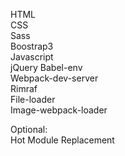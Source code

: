 HTML  
CSS  
Sass  
Boostrap3  
Javascript  
jQuery
Babel-env  
Webpack-dev-server  
Rimraf  
File-loader  
Image-webpack-loader  

Optional:  
Hot Module Replacement  
